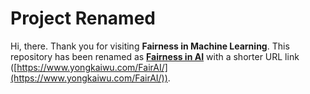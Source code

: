# Project Renamed

Hi, there. Thank you for visiting **Fairness in Machine Learning**.
This repository has been renamed as **[Fairness in AI](https://www.yongkaiwu.com/FairAI/)** with a shorter URL link ([https://www.yongkaiwu.com/FairAI/](https://www.yongkaiwu.com/FairAI/)).
